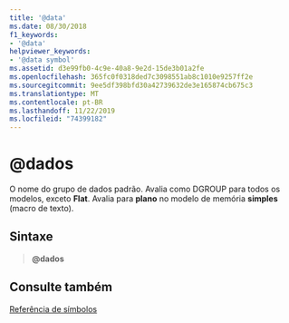 ```yaml
---
title: '@data'
ms.date: 08/30/2018
f1_keywords:
- '@data'
helpviewer_keywords:
- '@data symbol'
ms.assetid: d3e99fb0-4c9e-40a8-9e2d-15de3b01a2fe
ms.openlocfilehash: 365fc0f0318ded7c3098551ab8c1010e9257ff2e
ms.sourcegitcommit: 9ee5df398bfd30a42739632de3e165874cb675c3
ms.translationtype: MT
ms.contentlocale: pt-BR
ms.lasthandoff: 11/22/2019
ms.locfileid: "74399182"
---
```

# <a name="data"></a>\@dados

O nome do grupo de dados padrão. Avalia como DGROUP para todos os modelos, exceto **Flat**. Avalia para **plano** no modelo de memória **simples** (macro de texto).

## <a name="syntax"></a>Sintaxe

> **\@dados**

## <a name="see-also"></a>Consulte também

[Referência de símbolos](symbols-reference.md)
